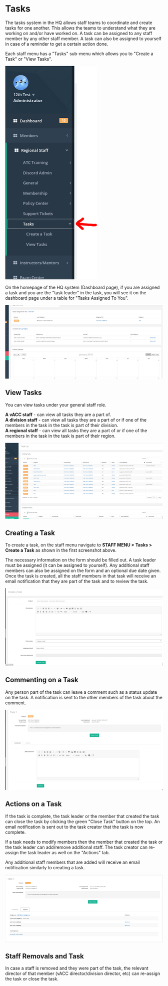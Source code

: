 # Tasks

The tasks system in the HQ allows staff teams to coordinate and create tasks for one another. This allows the teams to understand what they are working on and/or have worked on. A task can be assigned to any staff member by any other staff member. A task can also be assigned to yourself in case of a reminder to get a certain action done.

Each staff menu has a "Tasks" sub-menu which allows you to "Create a Task" or "View Tasks".

![](../.gitbook/assets/tasks6.PNG)

On the homepage of the HQ system \(Dashboard page\), if you are assigned a task and you are the "task leader" in the task, you will see it on the dashboard page under a table for "Tasks Assigned To You".

![](../.gitbook/assets/tasks1.PNG)

## View Tasks

You can view tasks under your general staff role.

**A vACC staff** - can view all tasks they are a part of.  
 **A division staff** - can view all tasks they are a part of or if one of the members in the task in the task is part of their division.  
 **A regional staff** - can view all tasks they are a part of or if one of the members in the task in the task is part of their region.

![](../.gitbook/assets/tasks2.PNG)

## Creating a Task

To create a task, on the staff menu navigate to **STAFF MENU &gt; Tasks &gt; Create a Task** as shown in the first screenshot above.

The necessary information on the form should be filled out. A task leader must be assigned \(it can be assigned to yourself\). Any additional staff members can also be assigned on the form and an optional due date given. Once the task is created, all the staff members in that task will receive an email notification that they are part of the task and to review the task.

![](../.gitbook/assets/tasks3.PNG)

## Commenting on a Task

Any person part of the task can leave a comment such as a status update on the task. A notification is sent to the other members of the task about the comment.

![](../.gitbook/assets/tasks4.PNG)

## Actions on a Task

If the task is complete, the task leader or the member that created the task can close the task by clicking the green "Close Task" button on the top. An email notification is sent out to the task creator that the task is now complete.

If a task needs to modify members then the member that created the task or the task leader can add/remove additional staff. The task creator can re-assign the task leader as well on the "Actions" tab.

Any additional staff members that are added will receive an email notification similarly to creating a task.

![](../.gitbook/assets/tasks5.PNG)

## Staff Removals and Task

In case a staff is removed and they were part of the task, the relevant director of that member \(vACC director/division director, etc\) can re-assign the task or close the task.

